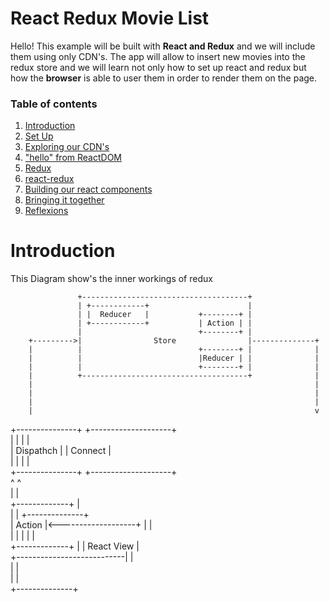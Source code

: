 # React Redux Movie List

Hello! This example will be built with **React and Redux** and we will include them using only CDN's. The app will allow to insert new movies into the redux store and we will learn not only how to set up react and redux but how the **browser** is able to user them in order to render them on the page. 

### Table of contents
1. [Introduction](#introduction)
2. [Set Up](#paragraph1)
3. [Exploring our CDN's](#paragraph2)
4. ["hello" from ReactDOM](#paragraph2)
5. [Redux](#paragraph2)
6. [react-redux](#paragraph2)
7. [Building our react components](#paragraph2)
8. [Bringing it together](#paragraph2)
9. [Reflexions](#paragraph2)



# Introduction

This Diagram show's the inner workings of redux

                   +-------------------------------------+                           
                   | +------------+                      |                           
                   | |  Reducer   |           +--------+ |                           
                   | +------------+           | Action | |                           
                   |                          +--------+ |                           
        +--------->|                Store                |--------------+            
        |          |                          +--------+ |              |            
        |          |                          |Reducer | |              |            
        |          |                          +--------+ |              |            
        |          +-------------------------------------+              |            
        |                                                               |            
        |                                                               |            
        |                                                               |            
        |                                                               v            
+---------------+                                            +--------------------+  
|               |                                            |                    |  
|   Dispathch   |                                            |      Connect       |  
|               |                                            |                    |  
+---------------+                                            +--------------------+  
        ^                                                               ^            
        |                                                               |            
 +-------------+                                                        |            
 |             |                                                +--------------+     
 |   Action    |<-------------------+                           |              |     
 |             |                    |                           |              |     
 +-------------+                    |                           | React View   |     
                                    +---------------------------|              |     
                                                                |              |     
                                                                |              |     
                                                                +--------------+     